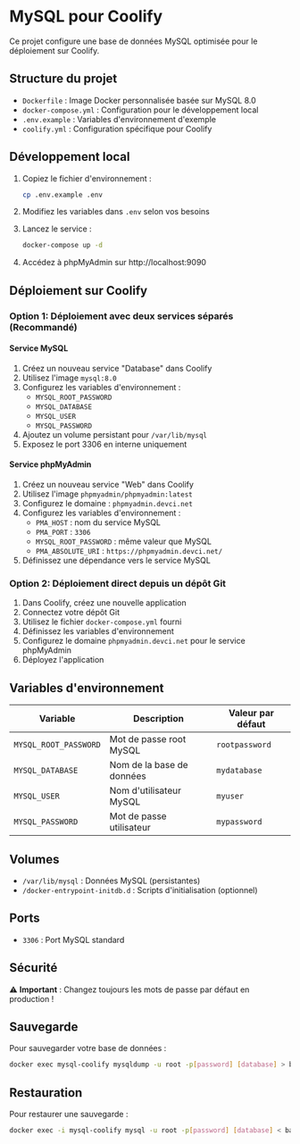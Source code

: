 # MySQL pour Coolify

Ce projet configure une base de données MySQL optimisée pour le déploiement sur Coolify.

## Structure du projet

- `Dockerfile` : Image Docker personnalisée basée sur MySQL 8.0
- `docker-compose.yml` : Configuration pour le développement local
- `.env.example` : Variables d'environnement d'exemple
- `coolify.yml` : Configuration spécifique pour Coolify

## Développement local

1. Copiez le fichier d'environnement :
   ```bash
   cp .env.example .env
   ```

2. Modifiez les variables dans `.env` selon vos besoins

3. Lancez le service :
   ```bash
   docker-compose up -d
   ```

4. Accédez à phpMyAdmin sur http://localhost:9090

## Déploiement sur Coolify

### Option 1: Déploiement avec deux services séparés (Recommandé)

#### Service MySQL
1. Créez un nouveau service "Database" dans Coolify
2. Utilisez l'image `mysql:8.0`
3. Configurez les variables d'environnement :
   - `MYSQL_ROOT_PASSWORD`
   - `MYSQL_DATABASE`
   - `MYSQL_USER` 
   - `MYSQL_PASSWORD`
4. Ajoutez un volume persistant pour `/var/lib/mysql`
5. Exposez le port 3306 en interne uniquement

#### Service phpMyAdmin
1. Créez un nouveau service "Web" dans Coolify
2. Utilisez l'image `phpmyadmin/phpmyadmin:latest`
3. Configurez le domaine : `phpmyadmin.devci.net`
4. Configurez les variables d'environnement :
   - `PMA_HOST` : nom du service MySQL
   - `PMA_PORT` : `3306`
   - `MYSQL_ROOT_PASSWORD` : même valeur que MySQL
   - `PMA_ABSOLUTE_URI` : `https://phpmyadmin.devci.net/`
5. Définissez une dépendance vers le service MySQL

### Option 2: Déploiement direct depuis un dépôt Git

1. Dans Coolify, créez une nouvelle application
2. Connectez votre dépôt Git
3. Utilisez le fichier `docker-compose.yml` fourni
4. Définissez les variables d'environnement
5. Configurez le domaine `phpmyadmin.devci.net` pour le service phpMyAdmin
6. Déployez l'application

## Variables d'environnement

| Variable | Description | Valeur par défaut |
|----------|-------------|-------------------|
| `MYSQL_ROOT_PASSWORD` | Mot de passe root MySQL | `rootpassword` |
| `MYSQL_DATABASE` | Nom de la base de données | `mydatabase` |
| `MYSQL_USER` | Nom d'utilisateur MySQL | `myuser` |
| `MYSQL_PASSWORD` | Mot de passe utilisateur | `mypassword` |

## Volumes

- `/var/lib/mysql` : Données MySQL (persistantes)
- `/docker-entrypoint-initdb.d` : Scripts d'initialisation (optionnel)

## Ports

- `3306` : Port MySQL standard

## Sécurité

⚠️ **Important** : Changez toujours les mots de passe par défaut en production !

## Sauvegarde

Pour sauvegarder votre base de données :

```bash
docker exec mysql-coolify mysqldump -u root -p[password] [database] > backup.sql
```

## Restauration

Pour restaurer une sauvegarde :

```bash
docker exec -i mysql-coolify mysql -u root -p[password] [database] < backup.sql
```